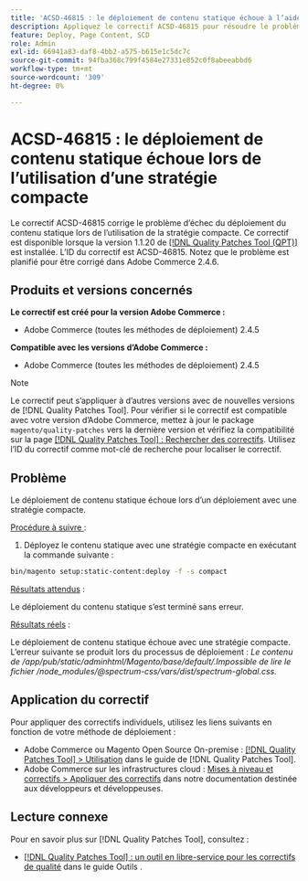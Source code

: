 ```yaml
---
title: 'ACSD-46815 : le déploiement de contenu statique échoue à l’aide d’une stratégie compacte'
description: Appliquez le correctif ACSD-46815 pour résoudre le problème d’Adobe Commerce en raison duquel le déploiement de contenu statique échoue lors de l’utilisation d’une stratégie compacte.
feature: Deploy, Page Content, SCD
role: Admin
exl-id: 66941a83-daf8-4bb2-a575-b615e1c5dc7c
source-git-commit: 94fba368c799f4584e27331e852c0f8abeeabbd6
workflow-type: tm+mt
source-wordcount: '309'
ht-degree: 0%

---
```


# ACSD-46815 : le déploiement de contenu statique échoue lors de l’utilisation d’une stratégie compacte

Le correctif ACSD-46815 corrige le problème d’échec du déploiement du contenu statique lors de l’utilisation de la stratégie compacte. Ce correctif est disponible lorsque la version 1.1.20 de [[!DNL Quality Patches Tool (QPT)]](https://support.magento.com/hc/en-us/articles/360047139492) est installée. L’ID du correctif est ACSD-46815. Notez que le problème est planifié pour être corrigé dans Adobe Commerce 2.4.6.

## Produits et versions concernés

**Le correctif est créé pour la version Adobe Commerce :**

* Adobe Commerce (toutes les méthodes de déploiement) 2.4.5

**Compatible avec les versions d’Adobe Commerce :**

* Adobe Commerce (toutes les méthodes de déploiement) 2.4.5

>[!NOTE]
>
>Le correctif peut s’appliquer à d’autres versions avec de nouvelles versions de [!DNL Quality Patches Tool]. Pour vérifier si le correctif est compatible avec votre version d’Adobe Commerce, mettez à jour le package `magento/quality-patches` vers la dernière version et vérifiez la compatibilité sur la page [[!DNL Quality Patches Tool] : Rechercher des correctifs](https://experienceleague.adobe.com/tools/commerce-quality-patches/index.html). Utilisez l’ID du correctif comme mot-clé de recherche pour localiser le correctif.

## Problème

Le déploiement de contenu statique échoue lors d’un déploiement avec une stratégie compacte.

<u>Procédure à suivre </u> :

1. Déployez le contenu statique avec une stratégie compacte en exécutant la commande suivante :

```bash
bin/magento setup:static-content:deploy -f -s compact
```

<u>Résultats attendus</u> :

Le déploiement du contenu statique s’est terminé sans erreur.

<u>Résultats réels</u> :

Le déploiement de contenu statique échoue avec une stratégie compacte. L’erreur suivante se produit lors du processus de déploiement : *Le contenu de /app/pub/static/adminhtml/Magento/base/default/.Impossible de lire le fichier /node_modules/@spectrum-css/vars/dist/spectrum-global.css.*

## Application du correctif

Pour appliquer des correctifs individuels, utilisez les liens suivants en fonction de votre méthode de déploiement :

* Adobe Commerce ou Magento Open Source On-premise : [[!DNL Quality Patches Tool] > Utilisation](/help/tools/quality-patches-tool/usage.md) dans le guide de [!DNL Quality Patches Tool].
* Adobe Commerce sur les infrastructures cloud : [Mises à niveau et correctifs > Appliquer des correctifs](https://experienceleague.adobe.com/docs/commerce-cloud-service/user-guide/develop/upgrade/apply-patches.html) dans notre documentation destinée aux développeurs et développeuses.

## Lecture connexe

Pour en savoir plus sur [!DNL Quality Patches Tool], consultez :

* [[!DNL Quality Patches Tool] : un outil en libre-service pour les correctifs de qualité](/help/tools/quality-patches-tool/quality-patches-tool-to-self-serve-quality-patches.md) dans le guide Outils .
